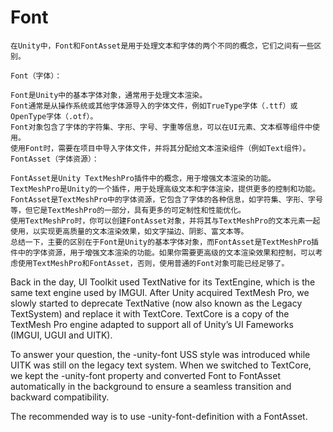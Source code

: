 # Font

```gpt
在Unity中，Font和FontAsset是用于处理文本和字体的两个不同的概念，它们之间有一些区别。

Font（字体）：

Font是Unity中的基本字体对象，通常用于处理文本渲染。
Font通常是从操作系统或其他字体源导入的字体文件，例如TrueType字体（.ttf）或OpenType字体（.otf）。
Font对象包含了字体的字符集、字形、字号、字重等信息，可以在UI元素、文本框等组件中使用。
使用Font时，需要在项目中导入字体文件，并将其分配给文本渲染组件（例如Text组件）。
FontAsset（字体资源）：

FontAsset是Unity TextMeshPro插件中的概念，用于增强文本渲染的功能。
TextMeshPro是Unity的一个插件，用于处理高级文本和字体渲染，提供更多的控制和功能。
FontAsset是TextMeshPro中的字体资源，它包含了字体的各种信息，如字符集、字形、字号等，但它是TextMeshPro的一部分，具有更多的可定制性和性能优化。
使用TextMeshPro时，你可以创建FontAsset对象，并将其与TextMeshPro的文本元素一起使用，以实现更高质量的文本渲染效果，如文字描边、阴影、富文本等。
总结一下，主要的区别在于Font是Unity的基本字体对象，而FontAsset是TextMeshPro插件中的字体资源，用于增强文本渲染的功能。如果你需要更高级的文本渲染效果和控制，可以考虑使用TextMeshPro和FontAsset，否则，使用普通的Font对象可能已经足够了。
```

Back in the day, UI Toolkit used TextNative for its TextEngine, which is the same text engine used by IMGUI. After Unity acquired TextMesh Pro, we slowly started to deprecate TextNative (now also known as the Legacy TextSystem) and replace it with TextCore. TextCore is a copy of the TextMesh Pro engine adapted to support all of Unity’s UI Fameworks (IMGUI, UGUI and UITK).

To answer your question, the -unity-font USS style was introduced while UITK was still on the legacy text system. When we switched to TextCore, we kept the -unity-font property and converted Font to FontAsset automatically in the background to ensure a seamless transition and backward compatibility.

The recommended way is to use -unity-font-definition with a FontAsset.
